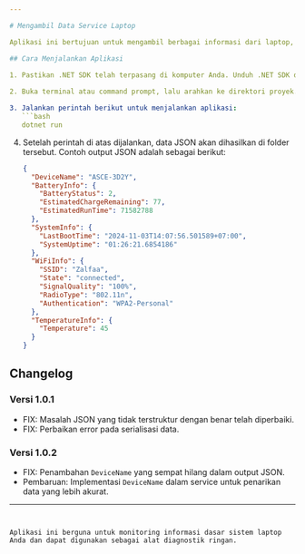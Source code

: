 ```yaml
---

# Mengambil Data Service Laptop

Aplikasi ini bertujuan untuk mengambil berbagai informasi dari laptop, seperti status baterai, informasi sistem, status WiFi, dan suhu perangkat. Saat dijalankan, aplikasi akan menghasilkan file JSON yang berisi data-data ini di direktori yang sama dengan file program.

## Cara Menjalankan Aplikasi

1. Pastikan .NET SDK telah terpasang di komputer Anda. Unduh .NET SDK di [sini](https://dotnet.microsoft.com/download) jika belum tersedia.
  
2. Buka terminal atau command prompt, lalu arahkan ke direktori proyek.

3. Jalankan perintah berikut untuk menjalankan aplikasi:
   ```bash
   dotnet run
   ```

4. Setelah perintah di atas dijalankan, data JSON akan dihasilkan di folder tersebut. Contoh output JSON adalah sebagai berikut:

   ```json
   {
     "DeviceName": "ASCE-3D2Y",
     "BatteryInfo": {
       "BatteryStatus": 2,
       "EstimatedChargeRemaining": 77,
       "EstimatedRunTime": 71582788
     },
     "SystemInfo": {
       "LastBootTime": "2024-11-03T14:07:56.501589+07:00",
       "SystemUptime": "01:26:21.6854186"
     },
     "WiFiInfo": {
       "SSID": "Zalfaa",
       "State": "connected",
       "SignalQuality": "100%",
       "RadioType": "802.11n",
       "Authentication": "WPA2-Personal"
     },
     "TemperatureInfo": {
       "Temperature": 45
     }
   }
   ```

## Changelog

### Versi 1.0.1
- FIX: Masalah JSON yang tidak terstruktur dengan benar telah diperbaiki.
- FIX: Perbaikan error pada serialisasi data.

### Versi 1.0.2
- FIX: Penambahan `DeviceName` yang sempat hilang dalam output JSON.
- Pembaruan: Implementasi `DeviceName` dalam service untuk penarikan data yang lebih akurat.

---
```


Aplikasi ini berguna untuk monitoring informasi dasar sistem laptop Anda dan dapat digunakan sebagai alat diagnostik ringan.